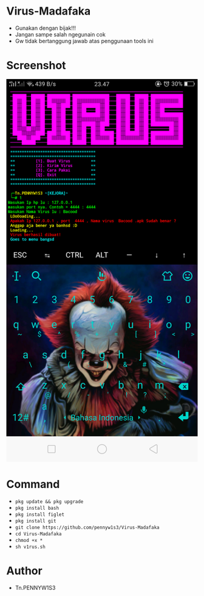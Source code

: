 # Virus-Madafaka
* Gunakan dengan bijak!!!
* Jangan sampe salah ngegunain cok
* Gw tidak bertanggung jawab atas penggunaan tools ini
# Screenshot
![1](https://github.com/pennyw1s3/Virus-Madafaka/blob/master/Virus.png)
# Command 
* `pkg update && pkg upgrade`
* `pkg install bash`
* `pkg install figlet`
* `pkg install git`
* `git clone https://github.com/pennyw1s3/Virus-Madafaka`
* `cd Virus-Madafaka`
* `chmod +x *`
* `sh v1rus.sh`
# Author
* Tn.PENNYW1S3
